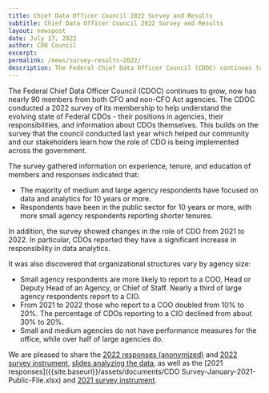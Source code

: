```yaml
---
title: Chief Data Officer Council 2022 Survey and Results
subtitle: Chief Data Officer Council 2022 Survey and Results
layout: newspost
date: July 17, 2022
author: CDO Council
excerpt: 
permalink: /news/survey-results-2022/
description: The Federal Chief Data Officer Council (CDOC) continues to grow, now has nearly 90 members from both CFO and non-CFO Act agencies.
---
```


The Federal Chief Data Officer Council (CDOC) continues to grow, now has nearly 90 members from both CFO and non-CFO Act agencies. The CDOC conducted a 2022 survey of its membership to help understand the evolving state of Federal CDOs - their positions in agencies, their responsibilities, and information about CDOs themselves. This builds on the survey that the council conducted last year which helped our community and our stakeholders learn how the role of CDO is being implemented across the government.

The survey gathered information on experience, tenure, and education of members and responses indicated that:

- The majority of medium and large agency respondents have focused on data and analytics for 10 years or more.
- Respondents have been in the public sector for 10 years or more, with more small agency respondents reporting shorter tenures.

In addition, the survey showed changes in the role of CDO from 2021 to 2022. In particular, CDOs reported they have a significant increase in responsibility in data analytics.

It was also discovered that organizational structures vary by agency size:

- Small agency respondents are more likely to report to a COO, Head or Deputy Head of an Agency, or Chief of Staff. Nearly a third of large agency respondents report to a CIO.
- From 2021 to 2022 those who report to a COO doubled from 10% to 20%. The percentage of CDOs reporting to a CIO declined from about 30% to 20%.
- Small and medium agencies do not have performance measures for the office, while over half of large agencies do.

We are pleased to share the [2022 responses (anonymized)]({{site.baseurl}}/assets/documents/cdo_survey_responses_2022-Public-file.xlsx) and [2022 survey instrument]({{site.baseurl}}/assets/documents/CDO_Council_-_January_2022_Survey.docx), [slides analyzing the data]({{site.baseurl}}/assets/documents/CDO-Survey-2022-Analysis.pdf), as well as the [2021 responses]({{site.baseurl}}/assets/documents/CDO Survey-January-2021-Public-File.xlsx) and [2021 survey instrument]({{site.baseurl}}/assets/documents/CDO_Council_-_January_2021_Survey.docx).
